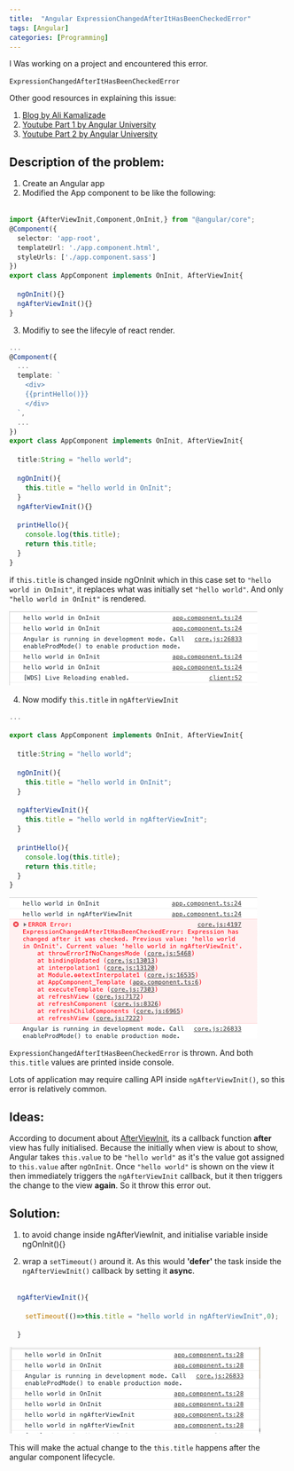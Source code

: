 ```yaml
---
title:  "Angular ExpressionChangedAfterItHasBeenCheckedError"
tags: [Angular] 
categories: [Programming]
---
```


I Was working on a project and encountered this error.

`ExpressionChangedAfterItHasBeenCheckedError`

Other good resources in explaining this issue:

1. [Blog by Ali Kamalizade](https://medium.com/better-programming/expressionchangedafterithasbeencheckederror-in-angular-what-why-and-how-to-fix-it-c6bdc0b22787)
2. [Youtube Part 1 by Angular University](https://www.youtube.com/watch?v=l3jZDGOZBEs&t=286s)
3. [Youtube Part 2 by Angular University](https://www.youtube.com/watch?v=MFNvDBb6q9c&ab_channel=AngularUniversity)


## Description of the problem:

1. Create an Angular app
2. Modified the App component to be like the following:


```ts

import {AfterViewInit,Component,OnInit,} from "@angular/core";
@Component({
  selector: 'app-root',
  templateUrl: './app.component.html',
  styleUrls: ['./app.component.sass']
})
export class AppComponent implements OnInit, AfterViewInit{

  ngOnInit(){}
  ngAfterViewInit(){}
}
```

3. Modifiy to see the lifecyle of react render.

```ts
...
@Component({
  ...
  template: `
    <div>
    {{printHello()}}
    </div>
  `,
  ...
})
export class AppComponent implements OnInit, AfterViewInit{

  title:String = "hello world";

  ngOnInit(){
    this.title = "hello world in OnInit";
  }
  ngAfterViewInit(){}
  
  printHello(){
    console.log(this.title);
    return this.title;
  }
}
```

if `this.title` is changed inside ngOnInit which in this case set to `"hello world in OnInit"`, it replaces what was initially set `"hello world"`. And only `"hello world in OnInit"` is rendered.


![onInit](/assets/images/2020-09-18/onInit.png)


4. Now modify `this.title` in `ngAfterViewInit`

```ts
...

export class AppComponent implements OnInit, AfterViewInit{

  title:String = "hello world";

  ngOnInit(){
    this.title = "hello world in OnInit";
  }
  
  ngAfterViewInit(){
    this.title = "hello world in ngAfterViewInit";
  }
  
  printHello(){
    console.log(this.title);
    return this.title;
  }
}

```
![ngAfterViewInit](/assets/images/2020-09-18/ngAfterViewInit.png)

`ExpressionChangedAfterItHasBeenCheckedError` is thrown. And both `this.title` values are printed inside console.

Lots of application may require calling API inside `ngAfterViewInit()`, so this error is relatively common.

## Ideas:

According to document about [AfterViewInit](https://angular.io/api/core/AfterViewInit), its a callback function **after** view has fully initialised. Because the initially when view is about to show, Angular takes `this.value` to be `"hello world"` as it's the value got assigned to `this.value` after `ngOnInit`. Once `"hello world"` is shown on the view it then immediately triggers the `ngAfterViewInit` callback, but it then triggers the change to the view **again**. So it throw this error out.

## Solution:

1. to avoid change inside ngAfterViewInit, and initialise variable inside ngOnInit(){}

2. wrap a `setTimeout()` around it. As this would **'defer'** the task inside the `ngAfterViewInit()` callback by setting it **async**.


```ts

  ngAfterViewInit(){
  
    setTimeout(()=>this.title = "hello world in ngAfterViewInit",0);

  }

```
![after-setTimeout](/assets/images/2020-09-18/after-setTimeout.png)

This will make the actual change to the `this.title` happens after the angular component lifecycle.

